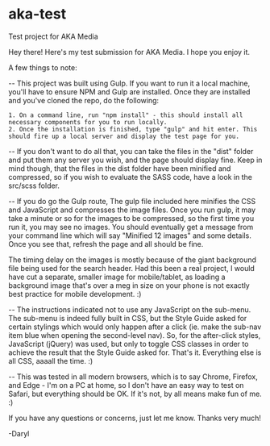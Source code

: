 # aka-test
Test project for AKA Media

Hey there! Here's my test submission for AKA Media. I hope you enjoy it.

A few things to note:

-- This project was built using Gulp. If you want to run it a local machine, you'll have to ensure NPM and Gulp are installed. Once they are installed and you've cloned the repo, do the following:

	1. On a command line, run "npm install" - this should install all necessary components for you to run locally.
	2. Once the installation is finished, type "gulp" and hit enter. This should fire up a local server and display the test page for you.

-- If you don't want to do all that, you can take the files in the "dist" folder and put them any server you wish, and the page should display fine. Keep in mind though, that the files in the dist folder have been minified and compressed, so if you wish to evaluate the SASS code, have a look in the src/scss folder.

-- If you do go the Gulp route, The gulp file included here minifies the CSS and JavaScript and compresses the image files. Once you run gulp, it may take a minute or so for the images to be compressed, so the first time you run it, you may see no images. You should eventually get a message from your command line which will say "Minified 12 images" and some details. Once you see that, refresh the page and all should be fine. 

The timing delay on the images is mostly because of the giant background file being used for the search header. Had this been a real project, I would have cut a separate, smaller image for mobile/tablet, as loading a background image that's over a meg in size on your phone is not exactly best practice for mobile development. :)

-- The instructions indicated not to use any JavaScript on the sub-menu. The sub-menu is indeed fully built in CSS, but the Style Guide asked for certain stylings which would only happen after a click (ie. make the sub-nav item blue when opening the second-level nav). So, for the after-click styles, JavaScript (jQuery) was used, but only to toggle CSS classes in order to achieve the result that the Style Guide asked for. That's it. Everything else is all CSS, aaaall the time. :)

-- This was tested in all modern browsers, which is to say Chrome, Firefox, and Edge - I'm on a PC at home, so I don't have an easy way to test on Safari, but everything should be OK. If it's not, by all means make fun of me. :)

If you have any questions or concerns, just let me know. Thanks very much!

-Daryl